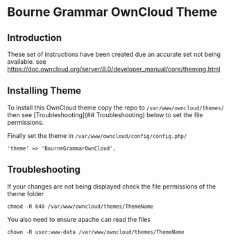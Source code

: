 # Bourne Grammar OwnCloud Theme
## Introduction

These set of instructions have been created due an accurate set not being available.
see https://doc.owncloud.org/server/8.0/developer_manual/core/theming.html

## Installing Theme

To install this OwnCloud theme copy the repo to `/var/www/owncloud/themes/` then see [Troubleshooting](## Troubleshooting) below to set the file permissions.

Finally set the theme in `/var/www/owncloud/config/config.php/`

    'theme' => 'BourneGrammarOwnCloud',

## Troubleshooting

If your changes are not being displayed check the file permissions of the theme folder  
```Shell
chmod -R 640 /var/www/owncloud/themes/ThemeName
```
You also need to ensure apache can read the files  
```Shell
chown -R user:www-data /var/www/owncloud/themes/ThemeName
```